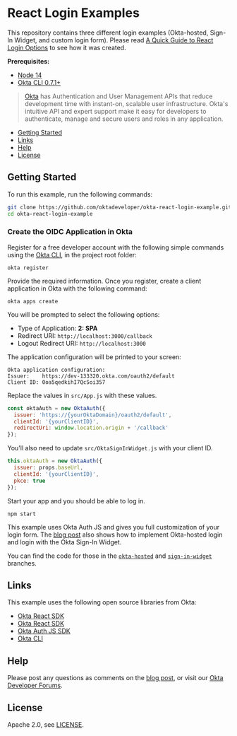 # React Login Examples

This repository contains three different login examples (Okta-hosted, Sign-In Widget, and custom login form). Please read [A Quick Guide to React Login Options](https://developer.okta.com/blog/2020/12/16/react-login) to see how it was created.

**Prerequisites:**

- [Node 14](https://nodejs.org/)
- [Okta CLI 0.7.1+](https://github.com/okta/okta-cli)

> [Okta](https://developer.okta.com/) has Authentication and User Management APIs that reduce development time with instant-on, scalable user infrastructure. Okta's intuitive API and expert support make it easy for developers to authenticate, manage and secure users and roles in any application.

* [Getting Started](#getting-started)
* [Links](#links)
* [Help](#help)
* [License](#license)

## Getting Started

To run this example, run the following commands:

```bash
git clone https://github.com/oktadeveloper/okta-react-login-example.git
cd okta-react-login-example
```

### Create the OIDC Application in Okta

Register for a free developer account with the following simple commands using the [Okta CLI](https://github.com/okta/okta-cli), in the project root folder:

```shell
okta register
```

Provide the required information. Once you register, create a client application in Okta with the following command:

```shell
okta apps create
```

You will be prompted to select the following options:
- Type of Application: **2: SPA**
- Redirect URI: `http://localhost:3000/callback`
- Logout Redirect URI: `http://localhost:3000`

The application configuration will be printed to your screen:

```shell
Okta application configuration:
Issuer:    https://dev-133320.okta.com/oauth2/default
Client ID: 0oa5qedkihI7QcSoi357
```

Replace the values in `src/App.js` with these values.

```js
const oktaAuth = new OktaAuth({
  issuer: 'https://{yourOktaDomain}/oauth2/default',
  clientId: '{yourClientID}',
  redirectUri: window.location.origin + '/callback'
});
```

You'll also need to update `src/OktaSignInWidget.js` with your client ID.

```js
this.oktaAuth = new OktaAuth({
  issuer: props.baseUrl,
  clientId: '{yourClientID}',
  pkce: true
});
```

Start your app and you should be able to log in.

```shell
npm start
```

This example uses Okta Auth JS and gives you full customization of your login form. The [blog post](https://developer.okta.com/blog/2020/12/16/react-login) also shows how to implement Okta-hosted login and login with the Okta Sign-In Widget.

You can find the code for those in the [`okta-hosted`](https://github.com/oktadeveloper/okta-react-login-example/tree/okta-hosted) and [`sign-in-widget`](https://github.com/oktadeveloper/okta-react-login-example/tree/sign-in-widget) branches.

## Links

This example uses the following open source libraries from Okta:

* [Okta React SDK](https://github.com/okta/okta-react)
* [Okta React SDK](https://github.com/okta/okta-signin-widget)
* [Okta Auth JS SDK](https://github.com/okta/okta-auth-js)
* [Okta CLI](https://github.com/okta/okta-cli)

## Help

Please post any questions as comments on the [blog post](https://developer.okta.com/blog/2020/12/16/react-login), or visit our [Okta Developer Forums](https://devforum.okta.com/).

## License

Apache 2.0, see [LICENSE](LICENSE).
